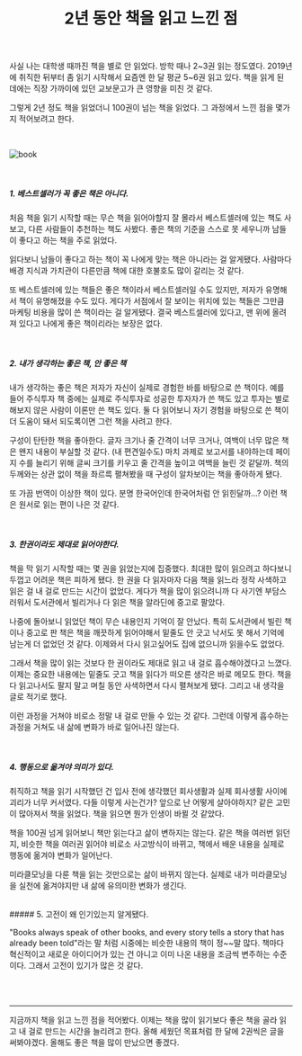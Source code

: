 ﻿---
title: "2년 동안 책을 읽고 느낀 점"
excerpt: " "
categories: essay
tags: essay 독서 책
---

사실 나는 대학생 때까진 책을 별로 안 읽었다. 방학 때나 2~3권 읽는 정도였다. 2019년에 취직한 뒤부터 좀 읽기 시작해서 요즘엔 한 달 평균 5~6권 읽고 있다. 책을 읽게 된 데에는 직장 가까이에 있던 교보문고가 큰 영향을 미친 것 같다. 

그렇게 2년 정도 책을 읽었더니 100권이 넘는 책을 읽었다. 그 과정에서 느낀 점을 몇가지 적어보려고 한다. 

<br>


![book](https://jiwonpp.github.io/assets/img/post_img/220129_book.jpg)

<br>

##### 1. 베스트셀러가 꼭 좋은 책은 아니다. 

처음 책을 읽기 시작할 때는 무슨 책을 읽어야할지 잘 몰라서 베스트셀러에 있는 책도 사보고, 다른 사람들이 추천하는 책도 사봤다. 좋은 책의 기준을 스스로 못 세우니까 남들이 좋다고 하는 책을 주로 읽었다. 

읽다보니 남들이 좋다고 하는 책이 꼭 나에게 맞는 책은 아니라는 걸 알게됐다. 사람마다 배경 지식과 가치관이 다른만큼 책에 대한 호불호도 많이 갈리는 것 같다. 

또 베스트셀러에 있는 책들은 좋은 책이라서 베스트셀러일 수도 있지만, 저자가 유명해서 책이 유명해졌을 수도 있다. 게다가 서점에서 잘 보이는 위치에 있는 책들은 그만큼 마케팅 비용을 많이 쓴 책이라는 걸 알게됐다. 결국 베스트셀러에 있다고, 맨 위에 올려져 있다고 나에게 좋은 책이리라는 보장은 없다. 

<br>

##### 2. 내가 생각하는 좋은 책, 안 좋은 책

내가 생각하는 좋은 책은 저자가 자신이 실제로 경험한 바를 바탕으로 쓴 책이다. 예를 들어 주식투자 책 중에는 실제로 주식투자로 성공한 투자자가 쓴 책도 있고 투자는 별로 해보지 않은 사람이 이론만 쓴 책도 있다. 둘 다 읽어보니 자기 경험을 바탕으로 쓴 책이 더 도움이 돼서 되도록이면 그런 책을 사려고 한다.

구성이 탄탄한 책을 좋아한다. 글자 크기나 줄 간격이 너무 크거나, 여백이 너무 많은 책은 왠지 내용이 부실할 것 같다. (내 편견일수도) 마치 과제로 보고서를 내야하는데 페이지 수를 늘리기 위해 글씨 크기를 키우고 줄 간격을 높이고 여백을 늘린 것 같달까. 책의 두께와는 상관 없이 책을 촤르륵 펼쳐봤을 때 구성이 알차보이는 책을 좋아하게 됐다. 

또 가끔 번역이 이상한 책이 있다. 분명 한국어인데 한국어처럼 안 읽힌달까...? 이런 책은 원서로 읽는 편이 나은 것 같다. 

<br>

##### 3. 한권이라도 제대로 읽어야한다. 

책을 막 읽기 시작할 때는 몇 권을 읽었는지에 집중했다. 최대한 많이 읽으려고 하다보니 두껍고 어려운 책은 피하게 됐다. 한 권을 다 읽자마자 다음 책을 읽느라 정작 사색하고 읽은 걸 내 걸로 만드는 시간이 없었다. 게다가 책을 많이 읽으려니까 다 사기엔 부담스러워서 도서관에서 빌리거나 다 읽은 책을 알라딘에 중고로 팔았다.

나중에 돌아보니 읽었던 책이 무슨 내용인지 기억이 잘 안났다. 특히 도서관에서 빌린 책이나 중고로 판 책은 책을 깨끗하게 읽어야해서 밑줄도 안 긋고 낙서도 못 해서 기억에 남는게 더 없었던 것 같다. 이제와서 다시 읽고싶어도 집에 없으니까 읽을수도 없었다. 

그래서 책을 많이 읽는 것보다 한 권이라도 제대로 읽고 내 걸로 흡수해야겠다고 느꼈다. 이제는 중요한 내용에는 밑줄도 긋고 책을 읽다가 떠오른 생각은 바로 메모도 한다. 책을 다 읽고나서도 팔지 말고 며칠 동안 사색하면서 다시 펼쳐보게 됐다. 그리고 내 생각을 글로 적기로 했다. 

이런 과정을 거쳐야 비로소 정말 내 걸로 만들 수 있는 것 같다.  그런데 이렇게 흡수하는 과정을 거쳐도 내 삶에 변화가 바로 일어나진 않는다. 

<br> 

##### 4. 행동으로 옮겨야 의미가 있다.

취직하고 책을 읽기 시작했던 건 입사 전에 생각했던 회사생활과 실제 회사생활 사이에 괴리가 너무 커서였다. 다들 이렇게 사는건가? 앞으로 난 어떻게 살아야하지? 같은 고민이 많아져서 책을 읽었다. 책을 읽으면 뭔가 인생이 바뀔 것 같았다. 

책을 100권 넘게 읽어보니 책만 읽는다고 삶이 변하지는 않는다. 같은 책을 여러번 읽던지, 비슷한 책을 여러권 읽어야 비로소 사고방식이 바뀌고, 책에서 배운 내용을 실제로 행동에 옮겨야 변화가 일어난다. 

미라클모닝을 다룬 책을 읽는 것만으로는 삶이 바뀌지 않는다. 실제로 내가 미라클모닝을 실천에 옮겨야지만 내 삶에 유의미한 변화가 생긴다. 

<br> 
##### 5. 고전이 왜 인기있는지 알게됐다. 

"Books always speak of other books, and every story tells a story that has already been told"라는 말 처럼 시중에는 비슷한 내용의 책이 정~~말 많다. 책마다 혁신적이고 새로운 아이디어가 있는 건 아니고 이미 나온 내용을 조금씩 변주하는 수준이다. 그래서 고전이 있기가 많은 것 같다. 

<br>
<br>

---

지금까지 책을 읽고 느낀 점을 적어봤다. 이제는 책을 많이 읽기보다 좋은 책을 골라 읽고 내 걸로 만드는 시간을 늘리려고 한다. 올해 세웠던 목표처럼 한 달에 2권씩은 글을 써봐야겠다. 올해도 좋은 책을 많이 만났으면 좋겠다.